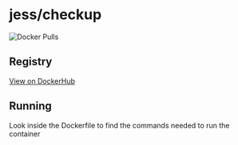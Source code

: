 # jess/checkup

![Docker Pulls](https://img.shields.io/docker/pulls/jess/checkup)



## Registry

[View on DockerHub](https://hub.docker.com/r/jess/checkup)

## Running

Look inside the Dockerfile to find the commands needed to run the container
